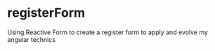 # registerForm
Using Reactive Form to create a register form to apply and evolve my angular technics 
